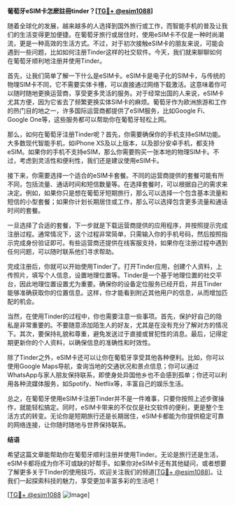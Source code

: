 **葡萄牙eSIM卡怎麽註冊tinder？[[TG💪+ @esim1088](https://t.me/s/esim1088)]**

随着全球化的发展，越来越多的人选择到国外旅行或工作，而智能手机的普及让我们的生活变得更加便捷。在葡萄牙旅行或居住时，使用eSIM卡不仅是一种时尚潮流，更是一种高效的生活方式。不过，对于初次接触eSIM卡的朋友来说，可能会遇到一些问题，比如如何注册Tinder这样的社交软件。今天，我们就来聊聊如何在葡萄牙顺利地注册并使用Tinder。

首先，让我们简单了解一下什么是eSIM卡。eSIM卡是电子化的SIM卡，与传统的物理SIM卡不同，它不需要实体卡槽，可以直接通过网络下载激活。这意味着你可以随时随地更换运营商，享受更多灵活的服务。对于经常出国的人来说，eSIM卡尤其方便，因为它省去了频繁更换实体SIM卡的麻烦。葡萄牙作为欧洲旅游和工作的热门目的地之一，许多国际运营商都提供了eSIM服务，比如Google Fi、Google One等，这些服务都可以帮助你在葡萄牙轻松上网。

那么，如何在葡萄牙注册Tinder呢？首先，你需要确保你的手机支持eSIM功能。大多数现代智能手机，如iPhone XS及以上版本，以及部分安卓手机，都支持eSIM。如果你的手机不支持eSIM，那么你需要购买一张本地的物理SIM卡。不过，考虑到灵活性和便利性，我们还是建议使用eSIM卡。

接下来，你需要选择一个适合的eSIM卡套餐。不同的运营商提供的套餐可能有所不同，包括流量、通话时间和短信数量等。在选择套餐时，可以根据自己的需求来决定。例如，如果你只是想在葡萄牙短期旅行，那么可以选择一个包含基本流量和短信的小型套餐；如果你计划长期居住或工作，那么可以选择包含更多流量和通话时间的套餐。

一旦选择了合适的套餐，下一步就是下载运营商提供的应用程序，并按照提示完成注册过程。通常情况下，这个过程非常简单，只需输入你的手机号码，然后按照指示完成身份验证即可。有些运营商还提供在线客服支持，如果你在注册过程中遇到任何问题，可以随时联系他们寻求帮助。

完成注册后，你就可以开始使用Tinder了。打开Tinder应用，创建个人资料，上传照片，填写个人信息，设置地理位置等。Tinder是一个基于地理位置的社交平台，因此地理位置设置尤为重要。确保你的设备定位服务已经开启，并且Tinder能够准确获取你的位置信息。这样，你才能看到附近其他用户的信息，从而增加匹配的机会。

当然，在使用Tinder的过程中，你也需要注意一些事项。首先，保护好自己的隐私是非常重要的。不要随意添加陌生人的好友，尤其是在没有充分了解对方的情况下。其次，要保持礼貌和尊重，避免发送过于直接或冒犯性的消息。最后，记得定期更新你的个人资料，以确保信息的准确性和时效性。

除了Tinder之外，eSIM卡还可以让你在葡萄牙享受其他各种便利。比如，你可以使用Google Maps导航，查询当地的交通状况和景点信息；你可以通过WhatsApp与家人朋友保持联系，即使身处异国他乡也不会感到孤单；你还可以利用各种流媒体服务，如Spotify、Netflix等，丰富自己的娱乐生活。

总之，在葡萄牙使用eSIM卡注册Tinder并不是一件难事，只要你按照上述步骤操作，就能轻松搞定。同时，eSIM卡带来的不仅仅是社交软件的便利，更是整个生活方式的转变。无论你是短期旅行还是长期居住，eSIM卡都能为你提供稳定可靠的网络连接，让你随时随地与世界保持联系。

**结语**

希望这篇文章能帮助你在葡萄牙顺利注册并使用Tinder。无论是旅行还是生活，eSIM卡都将成为你不可或缺的好帮手。如果你对eSIM卡还有其他疑问，或者想要了解更多关于Tinder的使用技巧，欢迎关注我们的频道[[TG💪+ @esim1088](https://t.me/s/esim1088)]。让我们一起探索科技的魅力，享受更加丰富多彩的生活吧！

[[TG💪+ @esim1088](https://t.me/s/esim1088) ![Image](https://i.postimg.cc/4NQfJmqS/Snipaste-2025-05-13-00-14-12.png)]